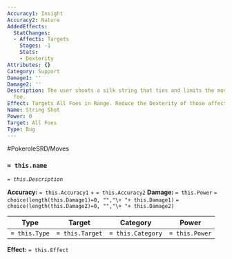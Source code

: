 ```yaml
---
Accuracy1: Insight
Accuracy2: Nature
AddedEffects:
  StatChanges:
  - Affects: Targets
    Stages: -1
    Stats:
    - Dexterity
Attributes: {}
Category: Support
Damage1: ''
Damage2: ''
Description: The user shoots a silk string that ties and limits the movement of its
  foe.
Effect: Targets All Foes in Range. Reduce the Dexterity of those affected.
Name: String Shot
Power: 0
Target: All Foes
Type: Bug
---
```


#PokeroleSRD/Moves

### `= this.name`
*`= this.Description`*

**Accuracy:** `= this.Accuracy1` + `= this.Accuracy2`
**Damage:** `= this.Power` `= choice(length(this.Damage1)=0, "","\+ "+ this.Damage1)` `= choice(length(this.Damage2)=0, "","\+ "+ this.Damage2)`

| Type          | Target          | Category          | Power          |
| ------------- | --------------- | ----------------  | -------------- |
| `= this.Type` | `= this.Target` | `= this.Category` | `= this.Power` | 

**Effect:** `= this.Effect`